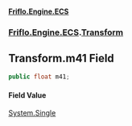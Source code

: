 #### [Friflo.Engine.ECS](index.md#'index')
### [Friflo.Engine.ECS](Friflo.Engine.ECS.md#'Friflo.Engine.ECS').[Transform](Transform.md#'Friflo.Engine.ECS.Transform')

## Transform.m41 Field

```csharp
public float m41;
```

#### Field Value
[System.Single](https://docs.microsoft.com/en-us/dotnet/api/System.Single#'System.Single')